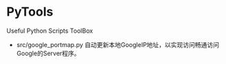 PyTools
=======

Useful Python Scripts ToolBox

- src/google_portmap.py     自动更新本地GoogleIP地址，以实现访问畅通访问Google的Server程序。
